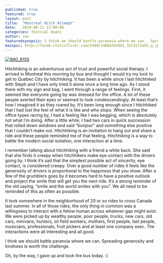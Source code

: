 ```yaml
---
published: true
featured: true
layout: post
title:  "Montreal Hitch Attempt"
date:   2014-08-11 13:00:00
categories: festival boats
author: Jon
featuredsynopsis: I think we should battle paranoia where we can.  Spreading generosity and kindness is worth the challenge.
mainpic: http://farm6.staticflickr.com/5588/14884762661_3213172a55_q.jpg
---
```


<a class="photo-link photo-center" href="http://www.flickr.com/photos/100330886@N04/14884762661"><img class="photo photo-center" title="IMG_8155" src="http://farm6.staticflickr.com/5588/14884762661_3213172a55.jpg"></a>

Hitchhiking is an adventurous act of trust and powerful social therapy.  I arrived in Montreal this morning by bus and thought I would try my luck to get to Québec City by hitchhiking.  It has been a while since I last hitchhiked with Steph and I have only tried it alone once a long time ago.  As I stood there with my sign and bag, I went through a range of feelings.  First, it seemed like everyone going by was dressed for the office.  A lot of these people averted their eyes or seemed to look condescendingly. At least that’s how I imagined it as they roared by.  It’s been long enough since I hitchhiked that I had lost the feel of what it is like and who stops.  When seeing the office types racing by, I had a feeling like I was begging, which is absolutely not what I’m doing.  After a little while, I had two cars in quick succession that rolled down windows and said “bonjour” and something else positive that I couldn’t make out.  Hitchhiking is an invitation to hang out and share a ride and these people reminded me of that feeling.  Hitchhiking is a way to battle the modern social isolation, one interaction at a time.

I remember talking about hitchhiking with a friend a while back.  She said that she finds it creepy when hitchhikers make eye contact with the drivers going by.  I think it’s sad that the simplest possible act of sincerity, eye contact, is considered creepy.   Over a good number of rides it feels like the generosity of drivers is proportional to the happiness that you show.  After a few of the grumblers goes by it becomes hard to have a positive outlook and project the smile that will get you the next ride.  It’s a strong reminder of the old saying, “smile and the world smiles with you”.  We all need to be reminded of this as often as possible.

It took somewhere in the neighborhood of 20 or so rides to cross Canada last summer.  In all of those rides, the only thing in common was a willingness to interact with a fellow human across whatever gap might exist.  We were picked up by wealthy people, poor people, trucks, new cars, old cars, minivans, hunters, oil field workers, mothers, first people, last people, musicians, professionals, fruit pickers and at least one company exec.  The interactions were all interesting and all good.  

I think we should battle paranoia where we can.  Spreading generosity and kindness is worth the challenge.

Oh, by the way, I gave up and took the bus today. :)